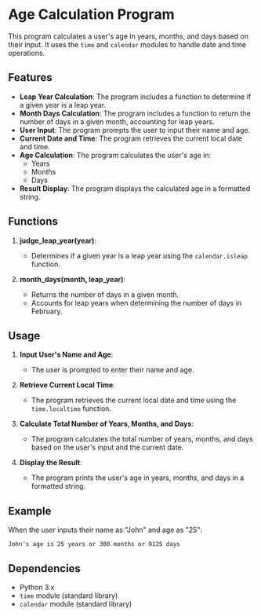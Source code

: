 # Age Calculation Program

This program calculates a user's age in years, months, and days based on their input. It uses the `time` and `calendar` modules to handle date and time operations.

## Features

- **Leap Year Calculation**: The program includes a function to determine if a given year is a leap year.
- **Month Days Calculation**: The program includes a function to return the number of days in a given month, accounting for leap years.
- **User Input**: The program prompts the user to input their name and age.
- **Current Date and Time**: The program retrieves the current local date and time.
- **Age Calculation**: The program calculates the user's age in:
  - Years
  - Months
  - Days
- **Result Display**: The program displays the calculated age in a formatted string.

## Functions

1. **judge_leap_year(year)**:
   - Determines if a given year is a leap year using the `calendar.isleap` function.

2. **month_days(month, leap_year)**:
   - Returns the number of days in a given month.
   - Accounts for leap years when determining the number of days in February.

## Usage

1. **Input User's Name and Age**:
   - The user is prompted to enter their name and age.

2. **Retrieve Current Local Time**:
   - The program retrieves the current local date and time using the `time.localtime` function.

3. **Calculate Total Number of Years, Months, and Days**:
   - The program calculates the total number of years, months, and days based on the user's input and the current date.

4. **Display the Result**:
   - The program prints the user's age in years, months, and days in a formatted string.

## Example

When the user inputs their name as "John" and age as "25":

```
John's age is 25 years or 300 months or 9125 days
```

## Dependencies

- Python 3.x
- `time` module (standard library)
- `calendar` module (standard library)

#
